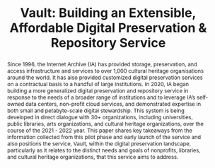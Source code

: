 ---
abstract: 'Since 1996, the Internet Archive (IA) has provided storage, preservation,
  and access infrastructure and services to over 1,000 cultural heritage organisations
  around the world. It has also provided customized digital preservation services
  on a contractual basis to a handful of large institutions. In 2020, IA began building
  a more generalized digital preservation and repository service in response to the
  needs of a broader range of institutions and to leverage IA’s self-owned data centers,
  non-profit cloud services, and demonstrated expertise in both small and petabyte-scale
  digital stewardship. This system is being developed in direct dialogue with 30+
  organizations, including universities, public libraries, arts organizations, and
  cultural heritage organizations, over the course of the 2021 - 2022 year. This paper
  shares key takeaways from the information collected from this pilot phase and early
  launch of the service and also positions the service, Vault, within the digital
  preservation landscape, particularly as it relates to the distinct needs and goals
  of nonprofits, libraries, and cultural heritage organizations, that this service
  aims to address. '
creators:
- Jefferson Bailey
date: null
document_url: https://osf.io/download/fzh49/
grand_parent: iPRES
institutions:
- Internet Archive
keywords:
- digital preservation
- services
- technology
- repository
landing_page_url: https://osf.io/8tj6e/
language: eng
layout: publication
license: CC-BY 4.0 International
notes_url: null
parent: iPRES 2022
publication_type: short paper
size: null
slides_url: null
source_name: iPRES:osf:8tj6e
stream_url: https://youtu.be/0v9ob_amD1k
title: 'Vault: Building an Extensible, Affordable Digital Preservation & Repository
  Service'
year: 2022
---